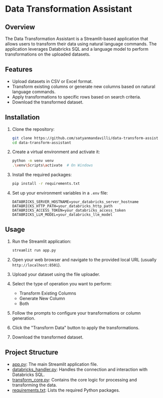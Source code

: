 # Data Transformation Assistant

## Overview

The Data Transformation Assistant is a Streamlit-based application that allows users to transform their data using natural language commands. The application leverages Databricks SQL and a language model to perform transformations on the uploaded datasets.

## Features

- Upload datasets in CSV or Excel format.
- Transform existing columns or generate new columns based on natural language commands.
- Apply transformations to specific rows based on search criteria.
- Download the transformed dataset.

## Installation

1. Clone the repository:
    ```sh
    git clone https://github.com/satyanmandavilli/data-transform-assistant.git
    cd data-transform-assistant
    ```

2. Create a virtual environment and activate it:
    ```sh
    python -m venv venv
    .\venv\Scripts\activate  # On Windows
    ```

3. Install the required packages:
    ```sh
    pip install -r requirements.txt
    ```

4. Set up your environment variables in a `.env` file:
    ```env
    DATABRICKS_SERVER_HOSTNAME=your_databricks_server_hostname
    DATABRICKS_HTTP_PATH=your_databricks_http_path
    DATABRICKS_ACCESS_TOKEN=your_databricks_access_token
    DATABRICKS_LLM_MODEL=your_databricks_llm_model
    ```

## Usage

1. Run the Streamlit application:
    ```sh
    streamlit run app.py
    ```

2. Open your web browser and navigate to the provided local URL (usually `http://localhost:8501`).

3. Upload your dataset using the file uploader.

4. Select the type of operation you want to perform:
    - Transform Existing Columns
    - Generate New Column
    - Both

5. Follow the prompts to configure your transformations or column generation.

6. Click the "Transform Data" button to apply the transformations.

7. Download the transformed dataset.

## Project Structure

- [app.py](http://_vscodecontentref_/0): The main Streamlit application file.
- [databricks_handler.py](http://_vscodecontentref_/1): Handles the connection and interaction with Databricks SQL.
- [transform_core.py](http://_vscodecontentref_/2): Contains the core logic for processing and transforming the data.
- [requirements.txt](http://_vscodecontentref_/3): Lists the required Python packages.
